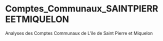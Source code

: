 # Comptes_Communaux_SAINTPIERREETMIQUELON
Analyses des Comptes Communaux de L'ile de Saint Pierre et Miquelon
